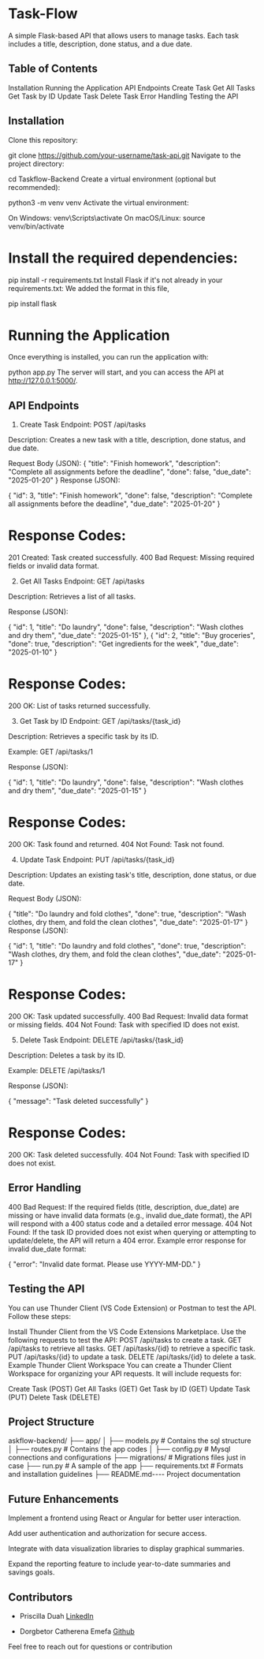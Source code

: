 # Task-Flow
A simple Flask-based API that allows users to manage tasks. Each task includes a title, description, done status, and a due date.

## Table of Contents
Installation
Running the Application
API Endpoints
Create Task
Get All Tasks
Get Task by ID
Update Task
Delete Task
Error Handling
Testing the API


## Installation

Clone this repository:

git clone https://github.com/your-username/task-api.git
Navigate to the project directory:


cd Taskflow-Backend
Create a virtual environment (optional but recommended):

python3 -m venv venv
Activate the virtual environment:

On Windows:
venv\Scripts\activate
On macOS/Linux:
source venv/bin/activate

# Install the required dependencies:

pip install -r requirements.txt
Install Flask if it's not already in your requirements.txt:
We added the format in this file,

pip install flask

# Running the Application
Once everything is installed, you can run the application with:

python app.py
The server will start, and you can access the API at http://127.0.0.1:5000/.

## API Endpoints
1. Create Task
Endpoint: POST /api/tasks

Description: Creates a new task with a title, description, done status, and due date.

Request Body (JSON):
{
  "title": "Finish homework",
  "description": "Complete all assignments before the deadline",
  "done": false,
  "due_date": "2025-01-20"
}
Response (JSON):

{
  "id": 3,
  "title": "Finish homework",
  "done": false,
  "description": "Complete all assignments before the deadline",
  "due_date": "2025-01-20"
}
# Response Codes:

201 Created: Task created successfully.
400 Bad Request: Missing required fields or invalid data format.

2. Get All Tasks
Endpoint: GET /api/tasks

Description: Retrieves a list of all tasks.

Response (JSON):


  {
    "id": 1,
    "title": "Do laundry",
    "done": false,
    "description": "Wash clothes and dry them",
    "due_date": "2025-01-15"
  },
  {
    "id": 2,
    "title": "Buy groceries",
    "done": true,
    "description": "Get ingredients for the week",
    "due_date": "2025-01-10"
  }

# Response Codes:

200 OK: List of tasks returned successfully.

3. Get Task by ID
Endpoint: GET /api/tasks/{task_id}

Description: Retrieves a specific task by its ID.

Example: GET /api/tasks/1

Response (JSON):


{
  "id": 1,
  "title": "Do laundry",
  "done": false,
  "description": "Wash clothes and dry them",
  "due_date": "2025-01-15"
}
# Response Codes:

200 OK: Task found and returned.
404 Not Found: Task not found.

4. Update Task
Endpoint: PUT /api/tasks/{task_id}

Description: Updates an existing task's title, description, done status, or due date.

Request Body (JSON):

{
  "title": "Do laundry and fold clothes",
  "done": true,
  "description": "Wash clothes, dry them, and fold the clean clothes",
  "due_date": "2025-01-17"
}
Response (JSON):

{
  "id": 1,
  "title": "Do laundry and fold clothes",
  "done": true,
  "description": "Wash clothes, dry them, and fold the clean clothes",
  "due_date": "2025-01-17"
}
# Response Codes:

200 OK: Task updated successfully.
400 Bad Request: Invalid data format or missing fields.
404 Not Found: Task with specified ID does not exist.

5. Delete Task
Endpoint: DELETE /api/tasks/{task_id}

Description: Deletes a task by its ID.

Example: DELETE /api/tasks/1

Response (JSON):

{
  "message": "Task deleted successfully"
}
# Response Codes:

200 OK: Task deleted successfully.
404 Not Found: Task with specified ID does not exist.

## Error Handling
400 Bad Request: If the required fields (title, description, due_date) are missing or have invalid data formats (e.g., invalid due_date format), the API will respond with a 400 status code and a detailed error message.
404 Not Found: If the task ID provided does not exist when querying or attempting to update/delete, the API will return a 404 error.
Example error response for invalid due_date format:

{
  "error": "Invalid date format. Please use YYYY-MM-DD."
}


## Testing the API
You can use Thunder Client (VS Code Extension) or Postman to test the API. Follow these steps:

Install Thunder Client from the VS Code Extensions Marketplace.
Use the following requests to test the API:
POST /api/tasks to create a task.
GET /api/tasks to retrieve all tasks.
GET /api/tasks/{id} to retrieve a specific task.
PUT /api/tasks/{id} to update a task.
DELETE /api/tasks/{id} to delete a task.
Example Thunder Client Workspace
You can create a Thunder Client Workspace for organizing your API requests. It will include requests for:

Create Task (POST)
Get All Tasks (GET)
Get Task by ID (GET)
Update Task (PUT)
Delete Task (DELETE)


## Project Structure

askflow-backend/
├── app/
│   ├── models.py          # Contains the sql structure
│   ├── routes.py          # Contains the app codes
│   ├── config.py          # Mysql connections and configurations
├── migrations/            # Migrations files just in case
├── run.py                 # A sample of the app
├── requirements.txt       # Formats and installation guidelines
├── README.md---- Project documentation


## Future Enhancements

Implement a frontend using React or Angular for better user interaction.

Add user authentication and authorization for secure access.

Integrate with data visualization libraries to display graphical summaries.

Expand the reporting feature to include year-to-date summaries and savings goals.

## Contributors

- Priscilla Duah
[LinkedIn](http://linkedin.com/in/priscilla-antwiwaa-duah-7485b532a)

- Dorgbetor Catherena Emefa
[Github](https://github.com/dorgbetorcatherena) 

Feel free to reach out for questions or contribution

